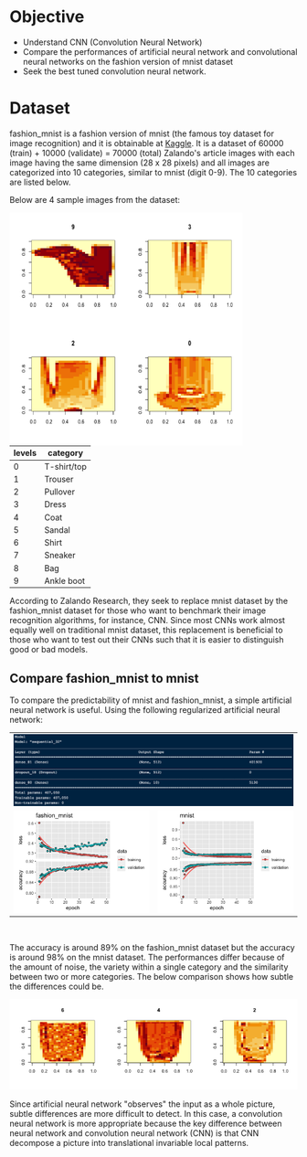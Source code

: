 # Objective
- Understand CNN (Convolution Neural Network)
- Compare the performances of artificial neural network and convolutional neural networks on the fashion version of mnist dataset 
- Seek the best tuned convolution neural network.

# Dataset
fashion_mnist is a fashion version of mnist (the famous toy dataset for image recognition) and it is obtainable at [Kaggle](https://www.kaggle.com/zalando-research/fashionmnist). It is a dataset of 60000 (train) + 10000 (validate) = 70000 (total) Zalando's article images with each image having the same dimension (28 x 28 pixels) and all images are categorized into 10 categories, similar to mnist (digit 0-9). The 10 categories are listed below. 

Below are 4 sample images from the dataset:

<img src="/plot_1.png" align="left" height="408" width="408">

| levels  | category |
| ------------- | ------------- |
|0|T-shirt/top|
|1|Trouser|
|2|Pullover|
|3|Dress|
|4|Coat|
|5|Sandal|
|6|Shirt|
|7|Sneaker|
|8|Bag|
|9|Ankle boot|

According to Zalando Research, they seek to replace mnist dataset by the fashion_mnist dataset for those who want to benchmark their image recognition algorithms, for instance, CNN. Since most CNNs work almost equally well on traditional mnist dataset, this replacement is beneficial to those who want to test out their CNNs such that it is easier to distinguish good or bad models.

## Compare fashion_mnist to mnist
To compare the predictability of mnist and fashion_mnist, a simple artificial neural network is useful. 
Using the following regularized artificial neural network:

<table>
  <tr>
    <td colspan = "2"><img src="/fashion_mnist_model_NN.png"></td>
  <tr>
  <tr>
    <td><img src="/fashion_mnist_NN.png"></td>
    <td><img src="/mnist_NN.png"></td>
  </tr>
</table>
<br>

The accuracy is around 89% on the fashion_mnist dataset but the accuracy is around 98% on the mnist dataset. The performances differ because of the amount of noise, the variety within a single category and the similarity between two or more categories. The below comparison shows how subtle the differences could be.

<img src="/similar_images.png">

Since artificial neural network "observes" the input as a whole picture, subtle differences are more difficult to detect. In this case, a convolution neural network is more appropriate because the key difference between neural network and convolution neural network (CNN) is that CNN decompose a picture into translational invariable local patterns.



